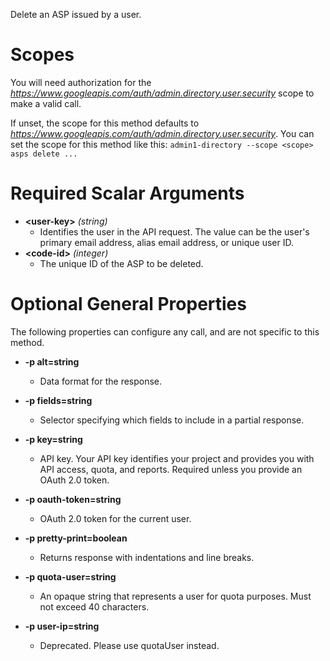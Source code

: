 Delete an ASP issued by a user.
# Scopes

You will need authorization for the *https://www.googleapis.com/auth/admin.directory.user.security* scope to make a valid call.

If unset, the scope for this method defaults to *https://www.googleapis.com/auth/admin.directory.user.security*.
You can set the scope for this method like this: `admin1-directory --scope <scope> asps delete ...`
# Required Scalar Arguments
* **&lt;user-key&gt;** *(string)*
    - Identifies the user in the API request. The value can be the user&#39;s primary email address, alias email address, or unique user ID.
* **&lt;code-id&gt;** *(integer)*
    - The unique ID of the ASP to be deleted.
# Optional General Properties

The following properties can configure any call, and are not specific to this method.

* **-p alt=string**
    - Data format for the response.

* **-p fields=string**
    - Selector specifying which fields to include in a partial response.

* **-p key=string**
    - API key. Your API key identifies your project and provides you with API access, quota, and reports. Required unless you provide an OAuth 2.0 token.

* **-p oauth-token=string**
    - OAuth 2.0 token for the current user.

* **-p pretty-print=boolean**
    - Returns response with indentations and line breaks.

* **-p quota-user=string**
    - An opaque string that represents a user for quota purposes. Must not exceed 40 characters.

* **-p user-ip=string**
    - Deprecated. Please use quotaUser instead.
